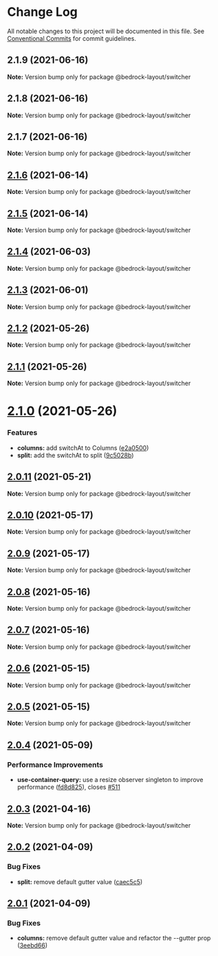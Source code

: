 # Change Log

All notable changes to this project will be documented in this file.
See [Conventional Commits](https://conventionalcommits.org) for commit guidelines.

## 2.1.9 (2021-06-16)

**Note:** Version bump only for package @bedrock-layout/switcher





## 2.1.8 (2021-06-16)

**Note:** Version bump only for package @bedrock-layout/switcher





## 2.1.7 (2021-06-16)

**Note:** Version bump only for package @bedrock-layout/switcher





## [2.1.6](https://github.com/Bedrock-Layouts/Bedrock/compare/@bedrock-layout/switcher@2.1.5...@bedrock-layout/switcher@2.1.6) (2021-06-14)

**Note:** Version bump only for package @bedrock-layout/switcher





## [2.1.5](https://github.com/Bedrock-Layouts/Bedrock/compare/@bedrock-layout/switcher@2.1.4...@bedrock-layout/switcher@2.1.5) (2021-06-14)

**Note:** Version bump only for package @bedrock-layout/switcher





## [2.1.4](https://github.com/Bedrock-Layouts/Bedrock/compare/@bedrock-layout/switcher@2.1.3...@bedrock-layout/switcher@2.1.4) (2021-06-03)

**Note:** Version bump only for package @bedrock-layout/switcher





## [2.1.3](https://github.com/Bedrock-Layouts/Bedrock/compare/@bedrock-layout/switcher@2.1.2...@bedrock-layout/switcher@2.1.3) (2021-06-01)

**Note:** Version bump only for package @bedrock-layout/switcher





## [2.1.2](https://github.com/Bedrock-Layouts/Bedrock/compare/@bedrock-layout/switcher@2.1.1...@bedrock-layout/switcher@2.1.2) (2021-05-26)

**Note:** Version bump only for package @bedrock-layout/switcher





## [2.1.1](https://github.com/Bedrock-Layouts/Bedrock/compare/@bedrock-layout/switcher@2.1.0...@bedrock-layout/switcher@2.1.1) (2021-05-26)

**Note:** Version bump only for package @bedrock-layout/switcher





# [2.1.0](https://github.com/Bedrock-Layouts/Bedrock/compare/@bedrock-layout/switcher@2.0.11...@bedrock-layout/switcher@2.1.0) (2021-05-26)


### Features

* **columns:** add switchAt to Columns ([e2a0500](https://github.com/Bedrock-Layouts/Bedrock/commit/e2a050045bf407e4a407fb05ab2c083015857d8a))
* **split:** add the switchAt to split ([9c5028b](https://github.com/Bedrock-Layouts/Bedrock/commit/9c5028ba2138863ae1926e06c10a8a53bd1273b4))





## [2.0.11](https://github.com/Bedrock-Layouts/Bedrock/compare/@bedrock-layout/switcher@2.0.10...@bedrock-layout/switcher@2.0.11) (2021-05-21)

**Note:** Version bump only for package @bedrock-layout/switcher





## [2.0.10](https://github.com/Bedrock-Layouts/Bedrock/compare/@bedrock-layout/switcher@2.0.9...@bedrock-layout/switcher@2.0.10) (2021-05-17)

**Note:** Version bump only for package @bedrock-layout/switcher





## [2.0.9](https://github.com/Bedrock-Layouts/Bedrock/compare/@bedrock-layout/switcher@2.0.8...@bedrock-layout/switcher@2.0.9) (2021-05-17)

**Note:** Version bump only for package @bedrock-layout/switcher





## [2.0.8](https://github.com/Bedrock-Layouts/Bedrock/compare/@bedrock-layout/switcher@2.0.7...@bedrock-layout/switcher@2.0.8) (2021-05-16)

**Note:** Version bump only for package @bedrock-layout/switcher





## [2.0.7](https://github.com/Bedrock-Layouts/Bedrock/compare/@bedrock-layout/switcher@2.0.6...@bedrock-layout/switcher@2.0.7) (2021-05-16)

**Note:** Version bump only for package @bedrock-layout/switcher





## [2.0.6](https://github.com/Bedrock-Layouts/Bedrock/compare/@bedrock-layout/switcher@2.0.5...@bedrock-layout/switcher@2.0.6) (2021-05-15)

**Note:** Version bump only for package @bedrock-layout/switcher





## [2.0.5](https://github.com/Bedrock-Layouts/Bedrock/compare/@bedrock-layout/switcher@2.0.4...@bedrock-layout/switcher@2.0.5) (2021-05-15)

**Note:** Version bump only for package @bedrock-layout/switcher





## [2.0.4](https://github.com/Bedrock-Layouts/Bedrock/compare/@bedrock-layout/switcher@2.0.3...@bedrock-layout/switcher@2.0.4) (2021-05-09)


### Performance Improvements

* **use-container-query:** use a resize observer singleton to improve performance ([fd8d825](https://github.com/Bedrock-Layouts/Bedrock/commit/fd8d825edc8d082aaa91f5e1e8826f6fd369bb04)), closes [#511](https://github.com/Bedrock-Layouts/Bedrock/issues/511)





## [2.0.3](https://github.com/Bedrock-Layouts/Bedrock/compare/@bedrock-layout/switcher@2.0.2...@bedrock-layout/switcher@2.0.3) (2021-04-16)

**Note:** Version bump only for package @bedrock-layout/switcher





## [2.0.2](https://github.com/Bedrock-Layouts/Bedrock/compare/@bedrock-layout/switcher@2.0.1...@bedrock-layout/switcher@2.0.2) (2021-04-09)


### Bug Fixes

* **split:** remove default gutter value ([caec5c5](https://github.com/Bedrock-Layouts/Bedrock/commit/caec5c52e84fc9febc710ccb2bed44238797a0a7))





## [2.0.1](https://github.com/Bedrock-Layouts/Bedrock/compare/@bedrock-layout/switcher@2.0.0...@bedrock-layout/switcher@2.0.1) (2021-04-09)


### Bug Fixes

* **columns:** remove default gutter value and refactor the --gutter prop ([3eebd66](https://github.com/Bedrock-Layouts/Bedrock/commit/3eebd6660eec37c61720a38b43b209e033790976))
